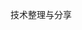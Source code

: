 <!--
 * @Author: niu niuwancheng@gamil.com
 * @Date: 2024-10-31 22:40:51
 * @LastEditors: niu niuwancheng@gamil.com
 * @LastEditTime: 2024-10-31 23:05:19
 * @FilePath: /blog_temp/index.md
 * @Description: 这是默认设置,请设置`customMade`, 打开koroFileHeader查看配置 进行设置: https://github.com/OBKoro1/koro1FileHeader/wiki/%E9%85%8D%E7%BD%AE
-->
技术整理与分享

